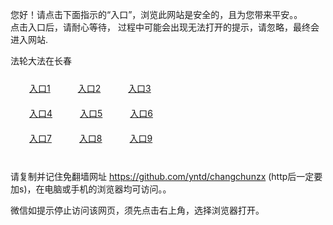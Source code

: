 您好！请点击下面指示的“入口”，浏览此网站是安全的，且为您带来平安。。 <br/>
点击入口后，请耐心等待， 过程中可能会出现无法打开的提示，请忽略，最终会进入网站. </br>

法轮大法在长春<br/>
<div style="padding:10px"><a style="margin:20px" target="_blank" href="https://d8gey1rljvoa6.cloudfront.net/2Qpsp?grvdxhj" id="ccLink1" rel="nofollow">入口1</a> <a target="_blank" style="margin:20px" href="https://dh6lloblx2kum.cloudfront.net/2Qpsp?ynjbwe" id="ccLink2" rel="nofollow">入口2</a> <a style="margin:20px" target="_blank" href="https://d3sg3m9jfkk2rn.cloudfront.net/2Qpsp?kpkmqxvd" id="ccLink3" rel="nofollow">入口3</a></div>

<div style="padding:10px" ><a style="margin:20px" target="_blank" href="https://d8gey1rljvoa6.cloudfront.net/2Qpsp?grvdxhj" id="ccLink4" rel="nofollow">入口4</a> <a style="margin:20px" href="https://dh6lloblx2kum.cloudfront.net/2Qpsp?ynjbwe" target="_blank" id="ccLink5" rel="nofollow">入口5</a> <a style="margin:20px" href="https://d3sg3m9jfkk2rn.cloudfront.net/2Qpsp?kpkmqxvd" target="_blank" id="ccLink6" rel="nofollow">入口6</a></div>

<div style="padding:10px"><a style="margin:20px" target="_blank" href="https://d8gey1rljvoa6.cloudfront.net/2Qpsp?grvdxhj" id="ccLink7" rel="nofollow">入口7</a> <a style="margin:20px" href="https://dh6lloblx2kum.cloudfront.net/2Qpsp?ynjbwe" target="_blank" id="ccLink8" rel="nofollow">入口8</a> <a style="margin:20px" target="_blank" href="https://d3sg3m9jfkk2rn.cloudfront.net/2Qpsp?kpkmqxvd" id="ccLink9" rel="nofollow">入口9</a></div>

<br/>



请复制并记住免翻墙网址 https://github.com/yntd/changchunzx (http后一定要加s)，在电脑或手机的浏览器均可访问。。<br/>

微信如提示停止访问该网页，须先点击右上角，选择浏览器打开。

